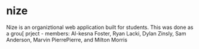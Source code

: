 # nize
Nize is an organiztional web application built for students. This was done as a grou[ prject - members: Al-kesna Foster, Ryan Lacki, Dylan Zinsly, Sam Anderson, Marvin PierrePierre, and Milton Morris
